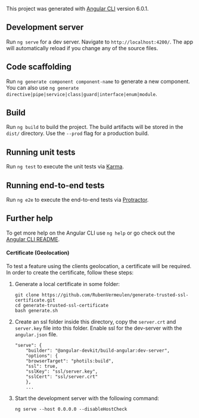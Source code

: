 This project was generated with [Angular CLI](https://github.com/angular/angular-cli) version 6.0.1.

## Development server

Run `ng serve` for a dev server. Navigate to `http://localhost:4200/`. The app will automatically reload if you change any of the source files.

## Code scaffolding

Run `ng generate component component-name` to generate a new component. You can also use `ng generate directive|pipe|service|class|guard|interface|enum|module`.

## Build

Run `ng build` to build the project. The build artifacts will be stored in the `dist/` directory. Use the `--prod` flag for a production build.

## Running unit tests

Run `ng test` to execute the unit tests via [Karma](https://karma-runner.github.io).

## Running end-to-end tests

Run `ng e2e` to execute the end-to-end tests via [Protractor](http://www.protractortest.org/).

## Further help

To get more help on the Angular CLI use `ng help` or go check out the [Angular CLI README](https://github.com/angular/angular-cli/blob/master/README.md).



#### Certificate (Geolocation)

To test a feature using the clients geolocation, a certificate will be required. In order to create the certificate, follow these steps:

1. Generate a local certificate in some folder:

    ```
    git clone https://github.com/RubenVermeulen/generate-trusted-ssl-certificate.git
    cd generate-trusted-ssl-certificate
    bash generate.sh
    ```

2. Create an ssl folder inside this directory, copy the `server.crt` and `server.key` file into this folder.
Enable ssl for the dev-server with the `angular.json` file.

    ```
    "serve": {
        "builder": "@angular-devkit/build-angular:dev-server",
        "options": {
        "browserTarget": "photils:build",
        "ssl": true,
        "sslKey": "ssl/server.key",
        "sslCert": "ssl/server.crt"
        },
        ...
    ```

3. Start the development server with the following command:

    ```
    ng serve --host 0.0.0.0 --disableHostCheck
    ```
